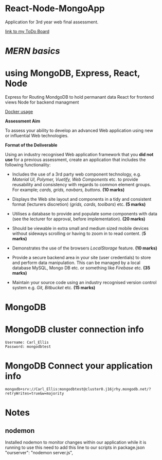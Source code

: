 # React-Node-MongoApp
 Application for 3rd year web final assessment. 

[link to my ToDo Board](https://github.com/users/CarlHaze/projects/1/views/1)

 # *MERN basics*
 # **using MongoDB, Express, React, Node** 

Express for Routing 
MondgoDB to hold permanant data
React for frontend views
Node for backend managment

[Docker usage](https://www.docker.com/products/docker-desktop/)


**Assessment Aim**

To assess your ability to develop an advanced Web application using new or influential Web technologies.

**Format of the Deliverable**

Using an industry recognised Web application framework that you **did not use** for a previous assessment, create an application that includes the following functionality:

- Includes the use of a 3rd party web component technology, e.g. *Material UI, Polymer, Vuetify, Web Components* etc. to provide reusability and consistency with regards to common element groups. For example; *cards, grids, navbars, buttons*. **(10 marks)**

- Displays the Web site layout and components in a tidy and consistent format (lecturers discretion) (*grids, cards, toolbars*) etc. **(5 marks)**

- Utilises a database to provide and populate some components with data (see the lecturer for approval, before implementation). **(20 marks)**

- Should be viewable in extra small and medium sized mobile devices without sideways scrolling or having to zoom in to read content. (**5 marks)**

- Demonstrates the use of the browsers *LocalStorage* feature. **(10 marks)**

- Provide a secure backend area in your site (user credentials) to store and perform data manipulation. This can be managed by a local database MySQL, Mongo DB etc. or something like *Firebase* etc. **(35 marks)**

- Maintain your source code using an industry recognised version control system e.g. *Git, Bitbucket* etc. **(15 marks)**


 # MongoDB 

# MongoDB cluster connection info
    Username: Carl_Ellis
    Password: mongodbtest

# MongoDB Connect your application info
    mongodb+srv://Carl_Ellis:mongodbtest@cluster0.j16jrhy.mongodb.net/?retryWrites=true&w=majority



# Notes

## nodemon
Installed nodemon to monitor changes within our application while it is running
to use this need to add this line to our scripts in package.json
     "ourserver": "nodemon server.js",

